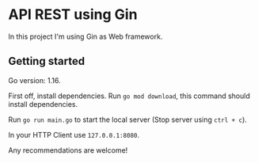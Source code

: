 # API REST using Gin
In this project I'm using Gin as Web framework.

## Getting started
Go version: 1.16.

First off, install dependencies. Run `go mod download`, this command should install dependencies.

Run `go run main.go` to start the local server (Stop server using `ctrl + c`).

In your HTTP Client use `127.0.0.1:8080`.

Any recommendations are welcome!
